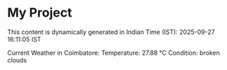 # My Project

This content is dynamically generated in Indian Time (IST): 2025-09-27 16:11:05 IST


Current Weather in Coimbatore:
Temperature: 27.88 °C
Condition: broken clouds
